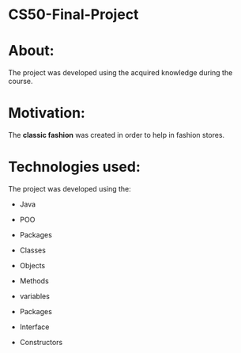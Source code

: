 # CS50-Final-Project
# About:

The project was developed using the acquired knowledge during the course.

# Motivation:

The **classic fashion** was created in order to help in fashion stores.



# Technologies used:

The project was developed using the:

- Java
- POO
- Packages
- Classes

- Objects
- Methods
- variables
- Packages
- Interface
- Constructors
